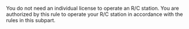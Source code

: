 You do not need an individual license to operate an R/C station. You are authorized by this rule to operate your R/C station in accordance with the rules in this subpart.


